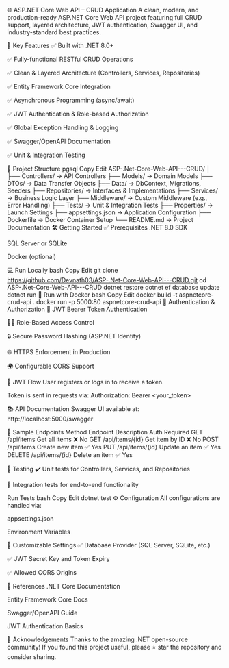 🌐 ASP.NET Core Web API – CRUD Application
A clean, modern, and production-ready ASP.NET Core Web API project featuring full CRUD support, layered architecture, JWT authentication, Swagger UI, and industry-standard best practices.

🚀 Key Features
✅ Built with .NET 8.0+

✅ Fully-functional RESTful CRUD Operations

✅ Clean & Layered Architecture (Controllers, Services, Repositories)

✅ Entity Framework Core Integration

✅ Asynchronous Programming (async/await)

✅ JWT Authentication & Role-based Authorization

✅ Global Exception Handling & Logging

✅ Swagger/OpenAPI Documentation

✅ Unit & Integration Testing

📁 Project Structure
pgsql
Copy
Edit
ASP-.Net-Core-Web-API---CRUD/
│
├── Controllers/         → API Controllers
├── Models/              → Domain Models
├── DTOs/                → Data Transfer Objects
├── Data/                → DbContext, Migrations, Seeders
├── Repositories/        → Interfaces & Implementations
├── Services/            → Business Logic Layer
├── Middleware/          → Custom Middleware (e.g., Error Handling)
├── Tests/               → Unit & Integration Tests
├── Properties/          → Launch Settings
├── appsettings.json     → Application Configuration
├── Dockerfile           → Docker Container Setup
└── README.md            → Project Documentation
🛠️ Getting Started
✅ Prerequisites
.NET 8.0 SDK

SQL Server or SQLite

Docker (optional)

💻 Run Locally
bash
Copy
Edit
git clone https://github.com/Devnath03/ASP-.Net-Core-Web-API---CRUD.git
cd ASP-.Net-Core-Web-API---CRUD
dotnet restore
dotnet ef database update
dotnet run
🐳 Run with Docker
bash
Copy
Edit
docker build -t aspnetcore-crud-api .
docker run -p 5000:80 aspnetcore-crud-api
🔐 Authentication & Authorization
🔑 JWT Bearer Token Authentication

🧑‍⚖️ Role-Based Access Control

🔒 Secure Password Hashing (ASP.NET Identity)

🌐 HTTPS Enforcement in Production

🌍 Configurable CORS Support

🔁 JWT Flow
User registers or logs in to receive a token.

Token is sent in requests via:
Authorization: Bearer <your_token>

📚 API Documentation
Swagger UI available at:
http://localhost:5000/swagger

🔎 Sample Endpoints
Method	Endpoint	Description	Auth Required
GET	/api/items	Get all items	❌ No
GET	/api/items/{id}	Get item by ID	❌ No
POST	/api/items	Create new item	✅ Yes
PUT	/api/items/{id}	Update an item	✅ Yes
DELETE	/api/items/{id}	Delete an item	✅ Yes

🧪 Testing
✔️ Unit tests for Controllers, Services, and Repositories

🔄 Integration tests for end-to-end functionality

Run Tests
bash
Copy
Edit
dotnet test
⚙️ Configuration
All configurations are handled via:

appsettings.json

Environment Variables

🔧 Customizable Settings
✅ Database Provider (SQL Server, SQLite, etc.)

✅ JWT Secret Key and Token Expiry

✅ Allowed CORS Origins

📖 References
.NET Core Documentation

Entity Framework Core Docs

Swagger/OpenAPI Guide

JWT Authentication Basics

🙌 Acknowledgements
Thanks to the amazing .NET open-source community!
If you found this project useful, please ⭐ star the repository and consider sharing.
